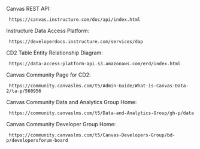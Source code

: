 
Canvas REST API:

     https://canvas.instructure.com/doc/api/index.html

Instructure Data Access Platform:

     https://developerdocs.instructure.com/services/dap

CD2 Table Entity Relationship Diagram:

     https://data-access-platform-api.s3.amazonaws.com/erd/index.html

Canvas Community Page for CD2:

     https://community.canvaslms.com/t5/Admin-Guide/What-is-Canvas-Data-2/ta-p/560956

Canvas Community Data and Analytics Group Home:

     https://community.canvaslms.com/t5/Data-and-Analytics-Group/gh-p/data

Canvas Community Developer Group Home:

     https://community.canvaslms.com/t5/Canvas-Developers-Group/bd-p/developersforum-board
